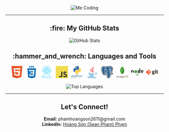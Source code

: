 <div align="center">
<p>
  <img src="https://media.giphy.com/media/zOvBKUUEERdNm/giphy.gif" alt="Me Coding">
</p>

---

<h2>:fire: My GitHub Stats</h2>

<p>
  <img src="https://github-readme-stats.vercel.app/api?username=RoadToDev101&show_icons=true&count_private=true&theme=dark" alt="GitHub Stats">
</p>

<h2>:hammer_and_wrench: Languages and Tools</h2>

<div>
  <img src="https://github.com/devicons/devicon/blob/master/icons/html5/html5-original.svg" title="HTML5" alt="HTML" width="40" height="40"/>&nbsp;
  <img src="https://github.com/devicons/devicon/blob/master/icons/css3/css3-plain-wordmark.svg"  title="CSS3" alt="CSS" width="40" height="40"/>&nbsp;
  <img src="https://github.com/devicons/devicon/blob/master/icons/react/react-original-wordmark.svg" title="React" alt="React" width="40" height="40"/>&nbsp;
  <img src="https://github.com/devicons/devicon/blob/master/icons/javascript/javascript-original.svg" title="JavaScript" alt="JavaScript" width="40" height="40"/>&nbsp;
  <img src="https://github.com/devicons/devicon/blob/master/icons/python/python-original-wordmark.svg" title="Python" alt="Python" width="40" height="40"/>&nbsp;
  <img src="https://github.com/devicons/devicon/blob/master/icons/java/java-original.svg" title="Java" alt="Java" width="40" height="40"/>&nbsp;
  <img src="https://github.com/devicons/devicon/blob/master/icons/postgresql/postgresql-original.svg" title="PostgreSQL"  alt="PostgreSQL" width="40" height="40"/>&nbsp;
  <img src="https://github.com/devicons/devicon/blob/master/icons/mongodb/mongodb-original-wordmark.svg" title="MongoDB"  alt="MongoDB" width="40" height="40"/>&nbsp;
  <img src="https://github.com/devicons/devicon/blob/master/icons/nodejs/nodejs-original-wordmark.svg" title="NodeJS" alt="NodeJS" width="40" height="40"/>&nbsp;
<!--   <img src="https://github.com/devicons/devicon/blob/master/icons/amazonwebservices/amazonwebservices-plain-wordmark.svg" title="AWS" alt="AWS" width="40" height="40"/>&nbsp; -->
  <img src="https://github.com/devicons/devicon/blob/master/icons/git/git-original-wordmark.svg" title="Git" **alt="Git" width="40" height="40"/>
</div>

<p>
  <img src="https://github-readme-stats.vercel.app/api/top-langs/?username=RoadToDev101&layout=compact&theme=dark" alt="Top Languages">
</p>

---

<h2>Let's Connect!</h2>

<p>
  <b>Email:</b> phamhoangson2611@gmail.com
  <br>
  <b>LinkedIn:</b> <a href="https://www.linkedin.com/in/phamhoangson2611">Hoàng Sơn (Sean Pham) Phạm</a>
</p>
</div>
